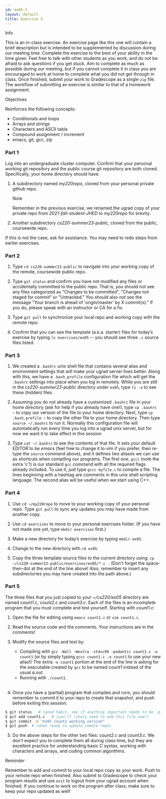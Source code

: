 ```yaml
---
id: ex05-2
layout: default
title: Exercise 5
---
```


<div class='admonition info'>
<div class='title'>Info</div>
<div class='content'>
<p>This is an in-class exercise. An exercise page like this one will contain a brief description but is intended to be supplemented by discussion during our meeting time. Complete the exercise to the best of your ability in the time given. Feel free to talk with other students as you work, and do not be afraid to ask questions if you get stuck. Aim to complete as much as possible during our meeting, but if you cannot complete it in class you are encouraged to work at home to complete what you did not get through in class. Once finished, submit your work to Gradescope as a single <code>zip</code> file. The workflow of submitting an exercise is similar to that of a homework assignment.</p>
</div>
</div>


<div class='admonition tip'>
<div class='title'>Objectives</div>
<div class='content'>
<p>Reinforces the following concepts:</p>
<ul>
<li>Conditionals and loops</li>
<li>Arrays and strings</li>
<li>Characters and ASCII table</li>
<li>Compound assignment / increment</li>
<li>emacs, git, gcc, zip</li>
</ul>
</div>
</div>

### Part 1
Log into an undergraduate cluster computer. Confirm that your personal working git repository and the public course git repository are both cloned. Specifically, your home directory should have:

1.	A subdirectory named *my220repo*, cloned from your personal private github repo. 
	<div class='admonition note'>
	<div class='title'>Note</div>
	<div class='content'>
	<p>Remember in the previous exercise, we renamed the ugrad copy of your private repo from <em>2021-fall-student-JHED</em> to <em>my220repo</em> for brevity.</p>
	</div>
	</div>

2.	Another subdirectory *cs220-summer23-public*, cloned from the public, coursewide repo.

If this is not the case, ask for assistance.  You may need to redo steps from earlier exercises. 

### Part 2

1.	Type `cd cs220-summer23-public` to navigate into your working copy of the remote, coursewide public repo.

2.	Type `git status` and confirm you have not modified any files or accidentally committed to the public repo. That is, you should not see any files categorized as "Changes to be committed", "Changes not staged for commit" or "Untracked."  You should also *not* see the message "Your branch is ahead of 'origin/master' by X commit(s)." If you do, please speak with an instructor or CA for a fix.

3.	Type `git pull` to synchronize your local repo and working copy with the remote repo.

4.	Confirm that you can see the template (a.k.a. starter) files for today’s exercise by typing 
`ls exercises/ex05` -- you should see three `.c` source files listed.

### Part 3
1.	We created a `.bashrc` unix shell file that contains several alias and environment settings that will make your ugrad server lives better. Along with this, we have a `.bash_profile` configuration file which will get the `.bashrc` settings into place when you log in remotely. While you are still in the *cs220-summer23-public* directory under `ex05`, type `ls -a` to see these (hidden) files.

2.	Assuming you do not already have a customized `.bashrc` file in your home directory (ask for help if you already have one!), type `cp .bashrc ~` to copy our version of the file to your home directory. Next, type `cp .bash_profile ~` to copy the other file to your home directory. Then type `source ~/.bashrc` to run it. Normally this configuration file will automatically run every time you log into a ugrad unix server, but for now we want it to take effect in this session.

3.	Type `cat ~/.bashrc` to see the contents of that file. It sets your default *EDITOR* to be *emacs* (feel free to change it to *vim* if you prefer, then re-type the `source` command above), and it defines two aliases we can use as shortcuts when compiling our programs. The first one, `gccc` (note the extra 'c'!) is our standard `gcc` command with all the required flags already included. To use it, just type `gccc myfile.c` to compile a file. The lines beginning with a hashtag are comments in this unix shell scripting language.  The second alias will be useful when we start using C++.

### Part 4
1.	Use `cd ~/my220repo` to move to your working copy of your personal repo. Type `git pull` to sync any updates you may have made from another copy.

2.	Use `cd exercises` to move to your personal exercises folder. (If you have not made one yet, type `mkdir exercises` first.)

3.	Make a new directory for today’s exercise by typing `mkdir ex05`.

4.	Change to the new directory with `cd ex05`.

5.	Copy the three template source files to the current directory using: `cp ~/cs220-summer23-public/exercises/ex05/*.c .` (Don't forget the space-then-dot at the end of the line above! Also, remember to insert any subdirectories you may have created into the path above.)

### Part 5
The three files that you just copied to your *~/cs220/ex05* directory are named *count1.c*, *count2.c* and *count3.c*.  Each of the files is an incomplete program that you must complete and test yourself.  Starting with *count1.c*:

1.	Open the file for editing using `emacs count1.c` or `vim count1.c`.

2.	Read the source code and the comments.  Your instructions are in the comments!

3.	Modify the source files and test by:
	* Compiling with `gcc -Wall -Wextra -std=c99 -pedantic count1.c -o count1` (or by simply typing `gccc count1.c -o count1` to use your new alias!) The extra `-o count1` portion at the end of the line is asking for the executable created by `gcc` to be named *count1* instead of the usual *a.out*.
	* Running with `./count1`.<br><br>

4.  Once you have a (partial) program that compiles and runs, you should remember to commit it to your repo to create that snapshot, and push before exiting this session:
```bash
$ git status   # (good habit, see if anything important needs to be `git add`ed for tracking)
$ git add count1.c   # (you'll likely need to add this file now!)
$ git commit -m "ex05 count1 working version"
$ git push  # (when ready to update remote repo)
```

5.  Do the above steps for the other two files: *count2.c* and *count3.c*. We don't expect you to complete them all during class time, but they are excellent practice for understanding basic C syntax, working with characters and arrays, and coding common algorithms. 

<div class='admonition tip'>
<div class='title'>Reminder</div>
<div class='content'>
<p>Remember to add and commit to your local repo copy as your work. Push to your remote repo when finished. Also submit to Gradescope to check your program results and use <code>exit</code> to logout from your ugrad account when finished. If you continue to work on the program after class, make sure to keep your repo updated as well!</p>
</div>
</div>

